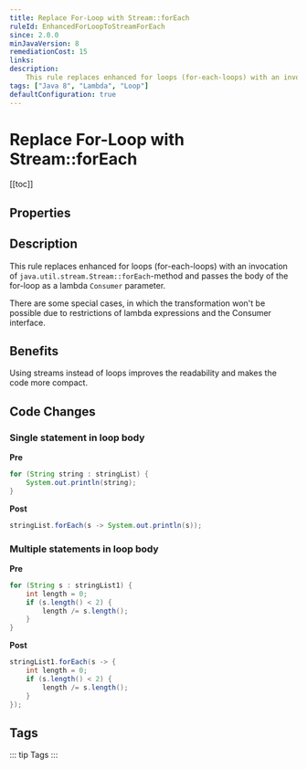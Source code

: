 ```yaml
---
title: Replace For-Loop with Stream::forEach
ruleId: EnhancedForLoopToStreamForEach
since: 2.0.0
minJavaVersion: 8
remediationCost: 15
links:
description:
    This rule replaces enhanced for loops (for-each-loops) with an invocation of 'java.util.stream.Stream::forEach' method and passes the body of the for-loop as a lambda Consumer parameter.
tags: ["Java 8", "Lambda", "Loop"]
defaultConfiguration: true
---
```


# Replace For-Loop with Stream::forEach

[[toc]]

## Properties

<RuleProperties />


## Description

This rule replaces enhanced for loops (for-each-loops) with an invocation of `java.util.stream.Stream::forEach`-method and passes the body of the for-loop as a lambda `Consumer` parameter.

There are some special cases, in which the transformation won't be possible due to restrictions of lambda expressions and the Consumer interface.

## Benefits

Using streams instead of loops improves the readability and makes the code more compact.


## Code Changes

### Single statement in loop body
__Pre__
```java
for (String string : stringList) {
    System.out.println(string);
}
```

__Post__
```java
stringList.forEach(s -> System.out.println(s));
```
### Multiple statements in loop body

__Pre__
```java
for (String s : stringList1) {
    int length = 0;
    if (s.length() < 2) {
        length /= s.length();
    }
}
```

__Post__
```java
stringList1.forEach(s -> {
    int length = 0;
    if (s.length() < 2) {
        length /= s.length();
    }
});
```

<VersionNotice />


## Tags

::: tip Tags
<TagLinks />
:::
